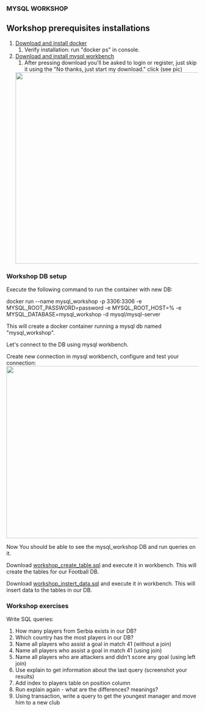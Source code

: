 ### MYSQL WORKSHOP

## Workshop prerequisites installations

1. [Download and install docker](https://docs.docker.com/get-docker/)
   1. Verify installation: run "docker ps" in console. 
2. [Download and install mysql workbench](https://dev.mysql.com/downloads/workbench/)
   1. After pressing download you'll be asked to login or register, just skip it using the "No thanks, just start my download." click (see pic)
   <img src="https://github.com/monday-u-com/workshop-9/blob/main/pics/workpic.jpeg" width="600" height="500">


### Workshop DB setup
Execute the following command to run the container with new DB:

docker run --name mysql_workshop -p 3306:3306 -e MYSQL_ROOT_PASSWORD=password -e MYSQL_ROOT_HOST=%  -e MYSQL_DATABASE=mysql_workshop -d mysql/mysql-server

This will create a docker container running a mysql db named "mysql_workshop".

Let's connect to the DB using mysql workbench.

Create new connection in mysql workbench, configure and test your connection:
   <img src="https://github.com/monday-u-com/workshop-9/blob/main/pics/connectpic.png" width="800" height="450">

Now You should be able to see the mysql_workshop DB and run queries on it. 

Download [workshop_create_table.sql](https://github.com/monday-u-com/workshop-9/blob/main/workshop_create_table.sql) and execute it in workbench. This will create the tables for our Football DB.

Download [workshop_instert_data.sql](https://github.com/monday-u-com/workshop-9/blob/main/workshop_instert_data.sql) and execute it in workbench. This will insert data to the tables in our DB.

### Workshop exercises

Write SQL queries:

1. How many players from Serbia exists in our DB?
2. Which country has the most players in our DB?
3. Name all players who assist a goal in match 41 (without a join)
4. Name all players who assist a goal in match 41 (using join)
5. Name all players who are attackers and didn’t score any goal (using left join)
6. Use explain to get information about the last query (screenshot your results)
7. Add index to players table on position column
8. Run explain again - what are the differences? meanings?
9. Using transaction, write a query to get the youngest manager and move him to a new club 

